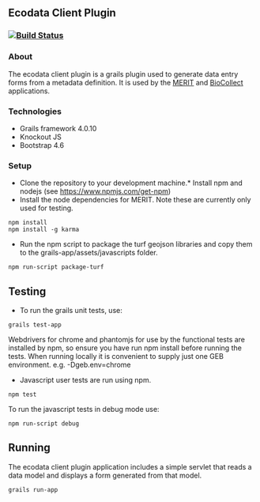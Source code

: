 
## Ecodata Client Plugin

### [![Build Status](https://travis-ci.com/AtlasOfLivingAustralia/ecodata-client-plugin.svg?branch=master)](https://travis-ci.com/AtlasOfLivingAustralia/ecodata-client-plugin)

### About
The ecodata client plugin is a grails plugin used to generate data entry forms from a metadata definition. It is used by the [MERIT](https://github.com/AtlasOfLivingAustralia/fieldcapture) and [BioCollect](https://github.com/AtlasOfLivingAustralia/fieldcapture) applications.

### Technologies
* Grails framework 4.0.10
* Knockout JS
* Bootstrap 4.6

### Setup
* Clone the repository to your development machine.* Install npm and nodejs (see https://www.npmjs.com/get-npm)
* Install the node dependencies for MERIT.  Note these are currently only used for testing.

```
npm install
npm install -g karma
```
* Run the npm script to package the turf geojson libraries and copy them to the grails-app/assets/javascripts folder.
```
npm run-script package-turf
```
## Testing
* To run the grails unit tests, use:
```
grails test-app
```
Webdrivers for chrome and phantomjs for use by the functional tests are installed by npm, so ensure you have run npm install before running the tests.  When running locally it is convenient to supply just one GEB environment.  e.g. -Dgeb.env=chrome

* Javascript user tests are run using npm.
```
npm test
```
To run the javascript tests in debug mode use:
```
npm run-script debug
```

## Running
The ecodata client plugin application includes a simple servlet that reads a data model and displays a form generated from that model.

```
grails run-app
```

